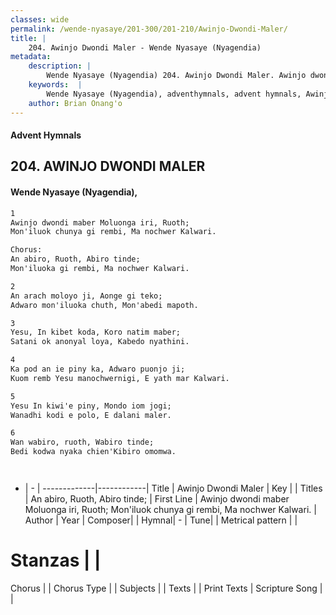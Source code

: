 ```yaml
---
classes: wide
permalink: /wende-nyasaye/201-300/201-210/Awinjo-Dwondi-Maler/
title: |
    204. Awinjo Dwondi Maler - Wende Nyasaye (Nyagendia)
metadata:
    description: |
        Wende Nyasaye (Nyagendia) 204. Awinjo Dwondi Maler. Awinjo dwondi maber Moluonga iri, Ruoth; Mon'iluok chunya gi rembi, Ma nochwer Kalwari.  Chorus: An abiro, Ruoth, Abiro tinde; Mon'iluoka gi rembi, Ma nochwer Kalwari.  
    keywords:  |
        Wende Nyasaye (Nyagendia), adventhymnals, advent hymnals, Awinjo Dwondi Maler, Awinjo dwondi maber Moluonga iri, Ruoth; Mon'iluok chunya gi rembi, Ma nochwer Kalwari.. An abiro, Ruoth, Abiro tinde;
    author: Brian Onang'o
---
```


#### Advent Hymnals
## 204. AWINJO DWONDI MALER
####  Wende Nyasaye (Nyagendia),

```txt
1
Awinjo dwondi maber Moluonga iri, Ruoth;
Mon'iluok chunya gi rembi, Ma nochwer Kalwari.

Chorus:
An abiro, Ruoth, Abiro tinde;
Mon'iluoka gi rembi, Ma nochwer Kalwari.

2
An arach moloyo ji, Aonge gi teko;
Adwaro mon'iluoka chuth, Mon'abedi mapoth.

3
Yesu, In kibet koda, Koro natim maber;
Satani ok anonyal loya, Kabedo nyathini.

4
Ka pod an ie piny ka, Adwaro puonjo ji;
Kuom remb Yesu manochwernigi, E yath mar Kalwari.

5
Yesu In kiwi'e piny, Mondo iom jogi;
Wanadhi kodi e polo, E dalani maler.

6
Wan wabiro, ruoth, Wabiro tinde;
Bedi kodwa nyaka chien'Kibiro omomwa.




```

- |   -  |
-------------|------------|
Title | Awinjo Dwondi Maler |
Key |  |
Titles | An abiro, Ruoth, Abiro tinde; |
First Line | Awinjo dwondi maber Moluonga iri, Ruoth; Mon'iluok chunya gi rembi, Ma nochwer Kalwari. |
Author | 
Year | 
Composer| |
Hymnal|  - |
Tune|  |
Metrical pattern | |
# Stanzas |  |
Chorus |  |
Chorus Type |  |
Subjects | |
Texts |  |
Print Texts | 
Scripture Song |  |
    
